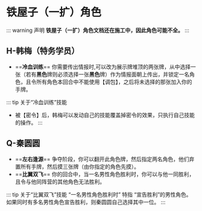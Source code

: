 # 铁屋子（一扩）角色

::: warning 声明
**铁屋子（一扩）角色文档还在施工中，因此角色可能不全。**
:::

## H-韩梅（特务学员）

- ==**冷血训练**== 你需要传出情报时,可以改为展示牌堆顶的两张牌，从中选择一张（若有**黑色**牌则必须选择一张**黑色**牌）作为情报面朝上传出，并锁定一名角色，且令所有角色本回合中不能使用【调包】，之后将未选择的那张加入你的手牌。

::: tip 关于“冷血训练”技能
- 被【密令】后，韩梅可以发动自己的技能覆盖掉密令的效果，只执行自己技能的操作。
:::

## Q-秦圆圆

- ==**左右逢源**== 争夺阶段，你可以翻开此角色牌，然后指定两名角色，他们弃置所有手牌，然后摸三张牌（由你指定的角色先摸）。
- ==**比翼双飞**== 你的回合中，当一名男性角色胜利时，你可以与他一同胜利，且令与他同阵营的其他角色无法胜利。

::: tip 关于“比翼双飞”技能
“一名男性角色胜利时” 特指 “宣告胜利”的男性角色。如果同时有多名男性角色宣告胜利，则秦圆圆自己选择其中一位。
:::